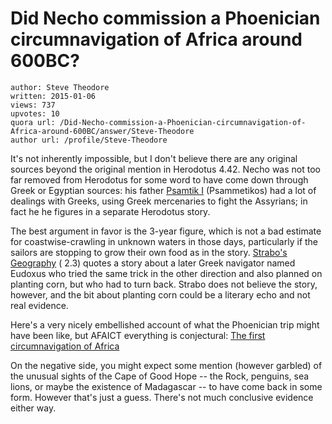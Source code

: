# Did Necho commission a Phoenician circumnavigation of Africa around 600BC?

	author: Steve Theodore
	written: 2015-01-06
	views: 737
	upvotes: 10
	quora url: /Did-Necho-commission-a-Phoenician-circumnavigation-of-Africa-around-600BC/answer/Steve-Theodore
	author url: /profile/Steve-Theodore


It's not inherently impossible, but I don't believe there are any original sources beyond the original mention in Herodotus 4.42. Necho was not too far removed from Herodotus for some word to have come down through Greek or Egyptian sources: his father [Psamtik I](http://en.wikipedia.org/wiki/Psamtik_I) (Psammetikos) had a lot of dealings with Greeks, using Greek mercenaries to fight the Assyrians; in fact he he figures in a separate Herodotus story. 

 The best argument in favor is the 3-year figure, which is not a bad estimate for coastwise-crawling in unknown waters in those days, particularly if the sailors are stopping to grow their own food as in the story. [Strabo's Geography](http://penelope.uchicago.edu/Thayer/E/Roman/Texts/Strabo/2C*.html) ( 2.3) quotes a story about a later Greek navigator named Eudoxus who tried the same trick in the other direction and also planned on planting corn, but who had to turn back. Strabo does not believe the story, however, and the bit about planting corn could be a literary echo and not real evidence.

Here's a very nicely embellished account of what the Phoenician trip might have been like, but AFAICT everything is conjectural: [The first circumnavigation of Africa](http://www.livius.org/he-hg/herodotus/hist01.htm)

On the negative side, you might expect some mention (however garbled) of the unusual sights of the Cape of Good Hope -- the Rock, penguins, sea lions, or maybe the existence of Madagascar -- to have come back in some form. However that's just a guess. There's not much conclusive evidence either way.

